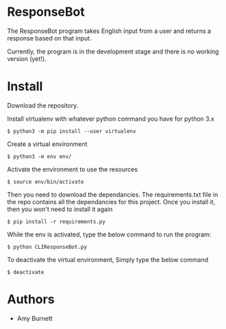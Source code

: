 # ResponseBot 

The ResponseBot program takes English input from a user and returns a response based on that input. 

Currently, the program is in the development stage and there is no working version (yet!).

# Install

Download the repository. 

Install virtualenv with whatever python command you have for python 3.x 
```
$ python3 -m pip install --user virtualenv
```
Create a virtual environment
```
$ python3 -m env env/
```
Activate the environment to use the resources
```
$ source env/bin/activate
```
Then you need to download the dependancies. The requirements.txt file in the repo contains all the dependancies for this project. Once you install it, then you won't need to install it again 
```
$ pip install -r requirements.py
```
While the env is activated, type the below command to run the program:
```
$ python CLIResponseBot.py
```
To deactivate the virtual environment, Simply type the below command
```
$ deactivate
```

# Authors
* Amy Burnett
